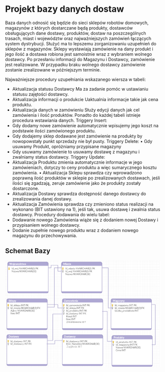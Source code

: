 # Projekt bazy danych dostaw

Baza danych odnosić się będzie do sieci sklepów robotów domowych, magazynów z których dostarczane będą produkty, dostawców obsługujących dane dostawy, produktów, dostaw na poszczególnych trasach, miast i województw oraz najważniejszych zamówień łączących system dystrybucji. Służyć ma to lepszemu zorganizowaniu uzupełnień do sklepów z magazynów. Sklepy wystawiają zamówienie na dany produkt i jego ilość a dostawa robiona jest samoistnie wraz z wybraniem wolnego dostawcy. Po przesłaniu informacji do Magazynu i Dostawcy, zamówienie jest realizowane. W przypadku braku wolnego dostawcy zamówienie zostanie zrealizowane w późniejszym terminie.

Najważniejsze procedury uzupełniania wskazanego wiersza w tabeli:
- Aktualizacja statusu Dostawcy
Ma za zadanie pomóc w ustawianiu statusu zajętości dostawcy.
- Aktualizacja informacji o produkcie
Uaktualnia informacje takie jak cena produktu.
- Aktualizacja danych w zamówieniu
Służy edycji danych jak cel zamówienia i ilość produktów.
Ponadto do każdej tabeli istnieje procedura wstawiania danych.
Triggery Insert:
- Gdy dodamy nowe zamówienie automatycznie wpisujemy jego koszt na podstawie ilości zamówionego produktu.
- Gdy dodajemy sklep dodawane jest zamówienie na produkty by nowopowstały punkt sprzedaży nie był pusty.
Triggery Delete: • Gdy usuwamy Produkt, opróżniamy przypisane magazyny
- Gdy usuwamy zamówienie to usuwamy dostawę z magazynu i zwalniamy status dostawcy.
Triggery Update:
- Aktualizacja Produktu zmienia automatycznie informacje w jego zamówieniach, dotyczy to ceny produktu a więc sumarycznego kosztu zamówienia. • Aktualizacja Sklepu sprawdza czy wprowadzono poprawną ilość produktów w sklepie po zrealizowanych dostawach, jeśli ilości się zgadzają, zeruje zamówienie jako że produkty zostały dostarczone.
- Aktualizacja Dostawy sprawdza dostępność danego dostawcy do zrealizowania danej dostawy.
- Aktualizacja Zamówienia sprawdza czy zmieniono status realizacji na wykonano (BIT ustawiony na 1), jeśli tak, usuwa dostawę i zwalnia status dostawcy.
Procedury dodawania do wielu tabel:
- Dodawanie nowego Zamówienia wiąże się z dodaniem nowej Dostawy i przypisaniem wolnego dostawcy.
- Dodanie zupełnie nowego produktu wraz z dodaniem nowego magazynu do przechowywania.

## Schemat Bazy

<img src="https://github.com/wasikm04/Distribution_Database/blob/master/schemat.png" width="800"/>